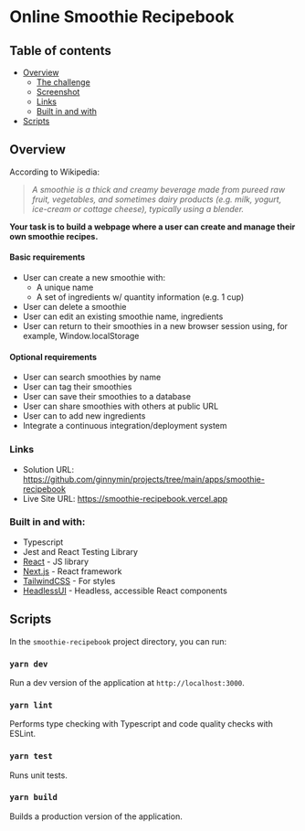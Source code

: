 # Online Smoothie Recipebook

## Table of contents

- [Overview](#overview)
  - [The challenge](#the-challenge)
  - [Screenshot](#screenshot)
  - [Links](#links)
  - [Built in and with](#built-in-and-with)
- [Scripts](#scripts)

## Overview

According to Wikipedia:

> _A smoothie is a thick and creamy beverage made from pureed raw fruit,
> vegetables, and sometimes dairy products (e.g. milk, yogurt, ice-cream
> or cottage cheese), typically using a blender._

**Your task is to build a webpage where a user can create and manage
their own smoothie recipes.**

#### Basic requirements

- User can create a new smoothie with:
  - A unique name
  - A set of ingredients w/ quantity information (e.g. 1 cup)
- User can delete a smoothie
- User can edit an existing smoothie name, ingredients
- User can return to their smoothies in a new browser session using, for example, Window.localStorage

#### Optional requirements

- User can search smoothies by name
- User can tag their smoothies
- User can save their smoothies to a database
- User can share smoothies with others at public URL
- User can to add new ingredients
- Integrate a continuous integration/deployment system

### Links

- Solution URL: https://github.com/ginnymin/projects/tree/main/apps/smoothie-recipebook
- Live Site URL: https://smoothie-recipebook.vercel.app

### Built in and with:

- Typescript
- Jest and React Testing Library
- [React](https://reactjs.org/) - JS library
- [Next.js](https://nextjs.org/) - React framework
- [TailwindCSS](https://tailwindcss.com/) - For styles
- [HeadlessUI](https://headlessui.com/) - Headless, accessible React components

## Scripts

In the `smoothie-recipebook` project directory, you can run:

### `yarn dev`

Run a dev version of the application at `http://localhost:3000`.

### `yarn lint`

Performs type checking with Typescript and code quality checks with ESLint.

### `yarn test`

Runs unit tests.

### `yarn build`

Builds a production version of the application.
